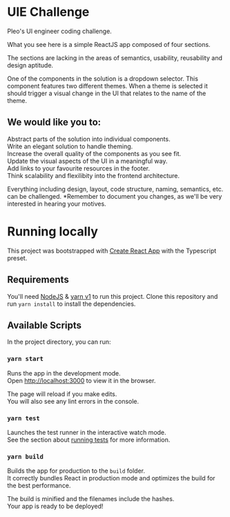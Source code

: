 # UIE Challenge

Pleo's UI engineer coding challenge.

What you see here is a simple ReactJS app composed of four sections.

The sections are lacking in the areas of semantics, usability, reusability and design aptitude.

One of the components in the solution is a dropdown selector. This component features two different themes. When a theme is selected it should trigger a visual change in the UI that relates to the name of the theme.

## We would like you to:

Abstract parts of the solution into individual components.<br />
Write an elegant solution to handle theming.<br />
Increase the overall quality of the components as you see fit.<br />
Update the visual aspects of the UI in a meaningful way.<br />
Add links to your favourite resources in the footer.<br />
Think scalability and flexilibity into the frontend architecture.

Everything including design, layout, code structure, naming, semantics, etc. can be challenged. \*Remember to document you changes, as we'll be very interested in hearing your motives.

# Running locally

This project was bootstrapped with [Create React App](https://github.com/facebook/create-react-app) with the Typescript preset.

## Requirements

You'll need [NodeJS](https://nodejs.org/en/) & [yarn v1](https://classic.yarnpkg.com/lang/en/) to run this project. Clone this repository and run `yarn install` to install the dependencies.

## Available Scripts

In the project directory, you can run:

### `yarn start`

Runs the app in the development mode.<br />
Open [http://localhost:3000](http://localhost:3000) to view it in the browser.

The page will reload if you make edits.<br />
You will also see any lint errors in the console.

### `yarn test`

Launches the test runner in the interactive watch mode.<br />
See the section about [running tests](https://facebook.github.io/create-react-app/docs/running-tests) for more information.

### `yarn build`

Builds the app for production to the `build` folder.<br />
It correctly bundles React in production mode and optimizes the build for the best performance.

The build is minified and the filenames include the hashes.<br />
Your app is ready to be deployed!
